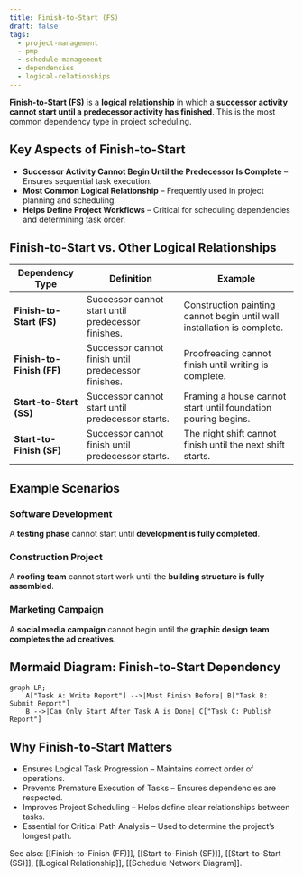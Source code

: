 ```yaml
---
title: Finish-to-Start (FS)
draft: false
tags:
  - project-management
  - pmp
  - schedule-management
  - dependencies
  - logical-relationships
---
```


**Finish-to-Start (FS)** is a **logical relationship** in which a **successor activity cannot start until a predecessor activity has finished**. This is the most common dependency type in project scheduling.

## **Key Aspects of Finish-to-Start**
- **Successor Activity Cannot Begin Until the Predecessor Is Complete** – Ensures sequential task execution.
- **Most Common Logical Relationship** – Frequently used in project planning and scheduling.
- **Helps Define Project Workflows** – Critical for scheduling dependencies and determining task order.

## **Finish-to-Start vs. Other Logical Relationships**
| **Dependency Type** | **Definition** | **Example** |
|--------------------|------------------------------------------------|--------------------------------|
| **Finish-to-Start (FS)** | Successor cannot start until predecessor finishes. | Construction painting cannot begin until wall installation is complete. |
| **Finish-to-Finish (FF)** | Successor cannot finish until predecessor finishes. | Proofreading cannot finish until writing is complete. |
| **Start-to-Start (SS)** | Successor cannot start until predecessor starts. | Framing a house cannot start until foundation pouring begins. |
| **Start-to-Finish (SF)** | Successor cannot finish until predecessor starts. | The night shift cannot finish until the next shift starts. |

## **Example Scenarios**

### **Software Development**
A **testing phase** cannot start until **development is fully completed**.

### **Construction Project**
A **roofing team** cannot start work until the **building structure is fully assembled**.

### **Marketing Campaign**
A **social media campaign** cannot begin until the **graphic design team completes the ad creatives**.

## **Mermaid Diagram: Finish-to-Start Dependency**
```mermaid
graph LR;
    A["Task A: Write Report"] -->|Must Finish Before| B["Task B: Submit Report"]
    B -->|Can Only Start After Task A is Done| C["Task C: Publish Report"]
```
## Why Finish-to-Start Matters

- Ensures Logical Task Progression – Maintains correct order of operations.
- Prevents Premature Execution of Tasks – Ensures dependencies are respected.
- Improves Project Scheduling – Helps define clear relationships between tasks.
- Essential for Critical Path Analysis – Used to determine the project’s longest path.

See also: [[Finish-to-Finish (FF)]], [[Start-to-Finish (SF)]], [[Start-to-Start (SS)]], [[Logical Relationship]], [[Schedule Network Diagram]].

